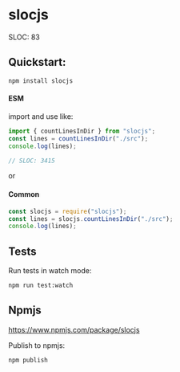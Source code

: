# slocjs

SLOC: 83

## Quickstart:

```
npm install slocjs
```

#### ESM

import and use like:
```js
import { countLinesInDir } from "slocjs";
const lines = countLinesInDir("./src");
console.log(lines);

// SLOC: 3415
```

or

#### Common

```js
const slocjs = require("slocjs");
const lines = slocjs.countLinesInDir("./src");
console.log(lines);
```

## Tests

Run tests in watch mode:

```bash
npm run test:watch
```

## Npmjs

https://www.npmjs.com/package/slocjs

Publish to npmjs:

```bash
npm publish
```